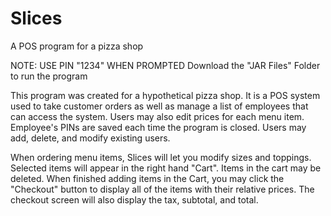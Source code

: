 # Slices
A POS program for a pizza shop
 
 
NOTE: USE PIN "1234" WHEN PROMPTED
 Download the "JAR Files" Folder to run the program
 
 This program was created for a hypothetical pizza shop. It is a POS system used to take customer orders as well as manage a 
 list of employees that can access the system. Users may also edit prices for each menu item. Employee's PINs are saved each 
 time the program is closed. Users may add, delete, and modify existing users.
 
 When ordering menu items, Slices will let you modify sizes and toppings. Selected items will appear in the right hand "Cart".
 Items in the cart may be deleted. When finished adding items in the Cart, you may click the "Checkout" button to display all 
 of the items with their relative prices. The checkout screen will also display the tax, subtotal, and total.
 
 
 
 
